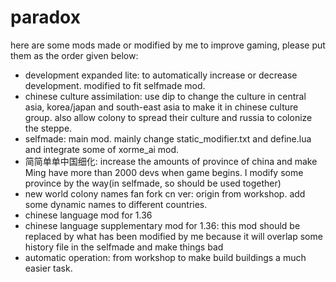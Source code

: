 # paradox
here are some mods made or modified by me to improve gaming, please put them as the order given below:
+ development expanded lite: to automatically increase or decrease development. modified to fit selfmade mod.
+ chinese culture assimilation: use dip to change the culture in central asia, korea/japan and south-east asia to make it in chinese culture group. also allow colony to spread their culture and russia to colonize the steppe.
+ selfmade: main mod. mainly change static_modifier.txt and define.lua and integrate some of xorme_ai mod.
+ 简简单单中国细化: increase the amounts of province of china and make Ming have more than 2000 devs when game begins. I modify some province by the way(in selfmade, so should be used together)
+ new world colony names fan fork cn ver: origin from workshop. add some dynamic names to different countries.
+ chinese language mod for 1.36
+ chinese language supplementary mod for 1.36: this mod should be replaced by what has been modified by me because it will overlap some history file in the selfmade and make things bad
+ automatic operation: from workshop to make build buildings a much easier task.
